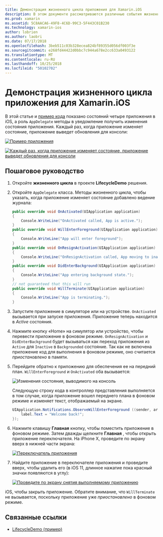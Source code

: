 ```yaml
---
title: Демонстрация жизненного цикла приложения для Xamarin.iOS
description: В этом документе рассматриваются различные события жизненного цикла, обрабатываемые делегата приложения в приложении iOS, демонстрирующий, как и когда эти события обрабатываются.
ms.prod: xamarin
ms.assetid: 5C8AACA6-49F8-4C6D-99C3-5F443C01B230
ms.technology: xamarin-ios
author: lobrien
ms.author: laobri
ms.date: 07/17/2018
ms.openlocfilehash: 3beb511c03b328ecea824bf89355d056df003f3e
ms.sourcegitcommit: e268fd44422d0bbc7c944a678e2cc633a0493122
ms.translationtype: MT
ms.contentlocale: ru-RU
ms.lasthandoff: 10/25/2018
ms.locfileid: "50102702"
---
```

# <a name="application-lifecycle-demo-for-xamarinios"></a>Демонстрация жизненного цикла приложения для Xamarin.iOS

В этой статье и [пример кода](https://developer.xamarin.com/samples/monotouch/LifecycleDemo/) показано состояний четыре приложения в iOS, а роль `AppDelegate` методы в уведомление получить изменения состояния приложения. Каждый раз, когда приложение изменяет состояние, приложение выведет обновления для консоли:

[![](application-lifecycle-demo-images/image3-sml.png "Пример приложения")](application-lifecycle-demo-images/image3.png#lightbox)

[![](application-lifecycle-demo-images/image4.png "Каждый раз, когда приложение изменяет состояние, приложение выведет обновления для консоли")](application-lifecycle-demo-images/image4.png#lightbox)

## <a name="walkthrough"></a>Пошаговое руководство

1. Откройте **жизненного цикла** в проекте **LifecycleDemo** решения.
1. Откройте `AppDelegate` класса. Методы жизненного цикла, чтобы указать, когда приложение изменяет состояние добавлено ведение журнала:

    ```csharp
    public override void OnActivated(UIApplication application)
    {
        Console.WriteLine("OnActivated called, App is active.");
    }
    public override void WillEnterForeground(UIApplication application)
    {
        Console.WriteLine("App will enter foreground");
    }
    public override void OnResignActivation(UIApplication application)
    {
        Console.WriteLine("OnResignActivation called, App moving to inactive state.");
    }
    public override void DidEnterBackground(UIApplication application)
    {
        Console.WriteLine("App entering background state.");
    }
    // not guaranteed that this will run
    public override void WillTerminate(UIApplication application)
    {
        Console.WriteLine("App is terminating.");
    }
    ```

1. Запустите приложение в симуляторе или на устройстве. `OnActivated` вызывается при запуске приложения. Приложение теперь находится в _Active_ состояния.
1. Нажмите кнопку «Home» на симулятор или устройство, чтобы перевести приложение в фоновом режиме. `OnResignActivation` и `DidEnterBackground` будет вызываться как переход приложения из `Active` для `Inactive` в `Backgrounded` состояние. Так как не включена приложение код для выполнения в фоновом режиме, оно считается _приостановлено_ в памяти.
1. Перейдите обратно к приложению для обеспечения ее на передний план. `WillEnterForeground` и `OnActivated` оба вызывается:

    ![](application-lifecycle-demo-images/image4.png "Изменения состояния, выводимого на консоль")

    Следующую строку кода в контроллер представления выполняется в том случае, когда приложение вошел переднего плана в фоновом режиме и изменяет текст, отображаемый на экране.

    ```csharp
    UIApplication.Notifications.ObserveWillEnterForeground ((sender, args) => {
        label.Text = "Welcome back!";
    });
    ```

1. Нажмите клавишу **Главная** кнопку, чтобы поместить приложение в фоновом режиме. Затем дважды щелкните **Главная** , чтобы открыть приложение переключателя. На iPhone X, проведите по экрану вверх в нижней части экрана:

    [![Переключатель приложения](application-lifecycle-demo-images/app-switcher-sml.png "переключателя приложений")](application-lifecycle-demo-images/app-switcher.png#lightbox)
  
1. Найдите приложение в переключателе приложения и проведите вверх, чтобы удалить его (в iOS 11, длинное нажатие пока красный значки появляются в углу):

    [![Проведите по экрану снятия выполняемому приложению](application-lifecycle-demo-images/app-switcher-swipe-sml.png "считывание снятия выполняемому приложению")](application-lifecycle-demo-images/app-switcher-swipe.png#lightbox)

iOS, чтобы закрыть приложение. Обратите внимание, что `WillTerminate` не вызывается, поскольку приложение уже _приостановлено_ в фоновом режиме.

## <a name="related-links"></a>Связанные ссылки

- [LifecycleDemo (пример)](https://developer.xamarin.com/samples/monotouch/LifecycleDemo/)
